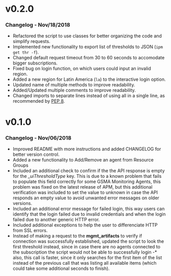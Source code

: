 # v0.2.0

### Changelog - Nov/18/2018

*  Refactored the script to use classes for better organizing the code and simplify requests.
*  Implemented new functionality to export list of thresholds to JSON (`ipm get thr -f`).
*  Changed default request timeout from 30 to 60 seconds to accomodate bigger subscriptions.
*  Fixed bug on login function, on which users could input an invalid region.
*  Added a new region for Latin America (`la`) to the interactive login option.
*  Updated name of multiple methods to improve readability. 
*  Added/Updated multiple comments to improve readability.
*  Changed imports to separate lines instead of using all in a single line, as recommended by [PEP 8](https://www.python.org/dev/peps/pep-0008/).

# v0.1.0

### Changelog - Nov/06/2018

*  Improved README with more instructions and added CHANGELOG for better version control.
*  Added a new functionality to Add/Remove an agent from Resource Groups
*  Included an additional check to confirm if the the API response is empty for the *_uiThresholdType* key. This is due to a known problem that fails to populate this field correctly for some GSMA Monitoring Agents, this problem was fixed on the latest release of APM, but this additional verification was included to set the value to unknown in case the API responds an empty value to avoid unwanted error messages on older versions.
*  Included an additional error message for failed login, this way users can identify that the login failed due to invalid credentials and when the login failed due to another generic HTTP error.
*  Included additional exceptions to help the user to differenciate HTTP from SSL errors.
*  Instead of making a request to the **mgmt_artifacts** to verify if connection was successfully established, updated the script to look the first threshold instead, since in case there are no agents connected to the subscription the script would not be able to successfully login -*  also, this call is faster, since it only searches for the first item of the list instead of the previous call that was listing all available items (which could take some additional seconds to finish).